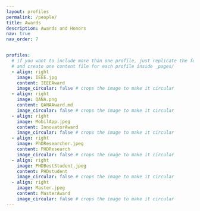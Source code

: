 ```yaml
---
layout: profiles
permalink: /people/
title: Awards
description: Awards and Honors 
nav: true
nav_order: 7


profiles:
  # if you want to include more than one profile, just replicate the following block
  # and create one content file for each profile inside _pages/
  - align: right
    image: IEEE.jpg
    content: IEEEAward
    image_circular: false # crops the image to make it circular
  - align: right
    image: QANA.png
    content: QANAAward.md
    image_circular: false # crops the image to make it circular
  - align: right
    image: MobilApp.jpeg
    content: InnovatorAward
    image_circular: false # crops the image to make it circular
  - align: right
    image: PhDResearcher.jpeg
    content: PHDResearch
    image_circular: false # crops the image to make it circular
  - align: right
    image: PHDBestStudent.jpeg
    content: PHDstudent
    image_circular: false # crops the image to make it circular
  - align: right
    image: Master.jpeg
    content: MasterAward
    image_circular: false # crops the image to make it circular
---
```

